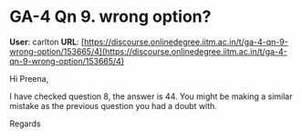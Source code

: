 # GA-4 Qn 9. wrong option?

**User**: carlton
**URL**: [https://discourse.onlinedegree.iitm.ac.in/t/ga-4-qn-9-wrong-option/153665/4](https://discourse.onlinedegree.iitm.ac.in/t/ga-4-qn-9-wrong-option/153665/4)

Hi Preena,

I have checked question 8, the answer is 44. You might be making a similar mistake as the previous question you had a doubt with.

Regards
